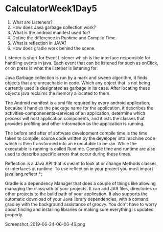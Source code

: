 # CalculatorWeek1Day5

1.  What are Listeners?
2. How does Java garbage collection work?
3. What is the android manifest used for?
4. Define the difference in Runtime and Compile Time.
5. What is reflection in JAVA?
6.  How does gradle work behind the scene.

Listener is short for Event Listener which is the interface responsible for handling events in java.
Each event that can be listened for such as onClick, or on press is what the listener is listening for.

Java Garbage collection is run by a mark and sweep algorithm, it finds objects that are unreachable in code. Which any object that is not being currently used is designated as garbage in its case. After locating these objects java reclaims the memory allocated to them.

The Android manifest is a xml file required by every android application, because it handles the package name for the application, it describes the activities-componenents-services of an application, determine which process will host application components, and it lists the classes that provides profiling and other information as the application is running. 

The before and after of software development compile time is the time taken to compile, source code written by the developer into machine code which is then transformed into an executable to be ran. While the executable is running is called Runtime. Compile time and runtime are also used to describe specific errors that occur during these times.

Reflection is a Java API that is meant to look at or change Methods classes, or interfaces at runtime. To use reflection in your project you must import java.lang.reflect.*;

Gradle is a dependency Manager that does a couple of things like allowing managing the classpath of your projects. 
It can add JAR files, directories or other projects to the build path of your application. 
It also supports the automatic download of your Java library dependencies, with a comand gradley with the background assistance of
groovy. You don't have to worry about finding and installing libraries or making sure everything is updated properly.


Screenshot_2019-06-24-06-06-46.png






